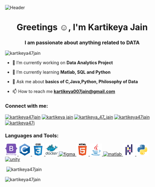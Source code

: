 ![Header](https://giphy.com/gifs/wolfram-research-data-visualization-3o6Ygfw40tlnPhX87m)
<h1 align="center">Greetings ☺️, I'm Kartikeya Jain</h1>
<h3 align="center">I am passionate about anything related to DATA</h3>

<p align="left"> <img src="https://komarev.com/ghpvc/?username=kartikeya47jain&label=Profile%20views&color=0e75b6&style=flat" alt="kartikeya47jain" /> </p>

- 🔭 I’m currently working on **Data Analytics Project**

- 🌱 I’m currently learning **Matlab, SQL and Python**

- 💬 Ask me about **basics of C,Java,Python, Philosophy of Data**

- 📫 How to reach me **kartikeya007jain@gmail.com**

<h3 align="left">Connect with me:</h3>
<p align="left">
<a href="https://twitter.com/kartikeya47jain" target="blank"><img align="center" src="https://raw.githubusercontent.com/rahuldkjain/github-profile-readme-generator/master/src/images/icons/Social/twitter.svg" alt="kartikeya47jain" height="30" width="40" /></a>
<a href="https://linkedin.com/in/kartikeya jain" target="blank"><img align="center" src="https://raw.githubusercontent.com/rahuldkjain/github-profile-readme-generator/master/src/images/icons/Social/linked-in-alt.svg" alt="kartikeya jain" height="30" width="40" /></a>
<a href="https://kaggle.com/kartikeya_47_jain" target="blank"><img align="center" src="https://raw.githubusercontent.com/rahuldkjain/github-profile-readme-generator/master/src/images/icons/Social/kaggle.svg" alt="kartikeya_47_jain" height="30" width="40" /></a>
<a href="https://instagram.com/kartikeya47jain" target="blank"><img align="center" src="https://raw.githubusercontent.com/rahuldkjain/github-profile-readme-generator/master/src/images/icons/Social/instagram.svg" alt="kartikeya47jain" height="30" width="40" /></a>
<a href="https://www.codechef.com/users/kartikeya47j" target="blank"><img align="center" src="https://cdn.jsdelivr.net/npm/simple-icons@3.1.0/icons/codechef.svg" alt="kartikeya47j" height="30" width="40" /></a>
</p>

<h3 align="left">Languages and Tools:</h3>
<p align="left"> <a href="https://getbootstrap.com" target="_blank" rel="noreferrer"> <img src="https://raw.githubusercontent.com/devicons/devicon/master/icons/bootstrap/bootstrap-plain-wordmark.svg" alt="bootstrap" width="40" height="40"/> </a> <a href="https://www.cprogramming.com/" target="_blank" rel="noreferrer"> <img src="https://raw.githubusercontent.com/devicons/devicon/master/icons/c/c-original.svg" alt="c" width="40" height="40"/> </a> <a href="https://www.w3schools.com/css/" target="_blank" rel="noreferrer"> <img src="https://raw.githubusercontent.com/devicons/devicon/master/icons/css3/css3-original-wordmark.svg" alt="css3" width="40" height="40"/> </a> <a href="https://www.docker.com/" target="_blank" rel="noreferrer"> <img src="https://raw.githubusercontent.com/devicons/devicon/master/icons/docker/docker-original-wordmark.svg" alt="docker" width="40" height="40"/> </a> <a href="https://www.figma.com/" target="_blank" rel="noreferrer"> <img src="https://www.vectorlogo.zone/logos/figma/figma-icon.svg" alt="figma" width="40" height="40"/> </a> <a href="https://www.w3.org/html/" target="_blank" rel="noreferrer"> <img src="https://raw.githubusercontent.com/devicons/devicon/master/icons/html5/html5-original-wordmark.svg" alt="html5" width="40" height="40"/> </a> <a href="https://www.java.com" target="_blank" rel="noreferrer"> <img src="https://raw.githubusercontent.com/devicons/devicon/master/icons/java/java-original.svg" alt="java" width="40" height="40"/> </a> <a href="https://www.mathworks.com/" target="_blank" rel="noreferrer"> <img src="https://upload.wikimedia.org/wikipedia/commons/2/21/Matlab_Logo.png" alt="matlab" width="40" height="40"/> </a> <a href="https://pandas.pydata.org/" target="_blank" rel="noreferrer"> <img src="https://raw.githubusercontent.com/devicons/devicon/2ae2a900d2f041da66e950e4d48052658d850630/icons/pandas/pandas-original.svg" alt="pandas" width="40" height="40"/> </a> <a href="https://www.python.org" target="_blank" rel="noreferrer"> <img src="https://raw.githubusercontent.com/devicons/devicon/master/icons/python/python-original.svg" alt="python" width="40" height="40"/> </a> <a href="https://unity.com/" target="_blank" rel="noreferrer"> <img src="https://www.vectorlogo.zone/logos/unity3d/unity3d-icon.svg" alt="unity" width="40" height="40"/> </a> </p>

<p>&nbsp;<img align="center" src="https://github-readme-stats.vercel.app/api?username=kartikeya47jain&show_icons=true&locale=en" alt="kartikeya47jain" /></p>

<p><img align="center" src="https://github-readme-streak-stats.herokuapp.com/?user=kartikeya47jain&" alt="kartikeya47jain" /></p>
